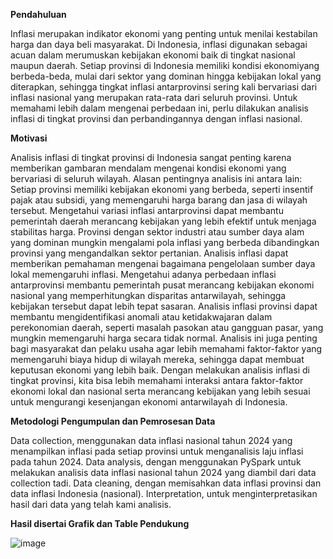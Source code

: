 **Pendahuluan**

Inflasi merupakan indikator ekonomi yang penting untuk menilai kestabilan harga dan daya beli masyarakat. Di Indonesia, inflasi digunakan sebagai acuan dalam merumuskan kebijakan ekonomi baik di tingkat nasional maupun daerah. Setiap provinsi di Indonesia memiliki kondisi ekonomiyang berbeda-beda, mulai dari sektor yang dominan hingga kebijakan lokal yang diterapkan, sehingga tingkat inflasi antarprovinsi sering kali bervariasi dari inflasi nasional yang merupakan rata-rata dari seluruh provinsi. Untuk memahami lebih dalam mengenai perbedaan ini, perlu dilakukan analisis inflasi di tingkat provinsi dan perbandingannya dengan inflasi nasional.


**Motivasi**

Analisis inflasi di tingkat provinsi di Indonesia sangat penting karena memberikan gambaran mendalam mengenai kondisi ekonomi yang bervariasi di seluruh wilayah. Alasan pentingnya analisis ini antara lain:
Setiap provinsi memiliki kebijakan ekonomi yang berbeda, seperti insentif pajak atau subsidi, yang memengaruhi harga barang dan jasa di wilayah tersebut. Mengetahui variasi inflasi antarprovinsi dapat membantu pemerintah daerah merancang kebijakan yang lebih efektif untuk menjaga stabilitas harga.
Provinsi dengan sektor industri atau sumber daya alam yang dominan mungkin mengalami pola inflasi yang berbeda dibandingkan provinsi yang mengandalkan sektor pertanian. Analisis inflasi dapat memberikan pemahaman mengenai bagaimana pengelolaan sumber daya lokal memengaruhi inflasi.
Mengetahui adanya perbedaan inflasi antarprovinsi membantu pemerintah pusat merancang kebijakan ekonomi nasional yang memperhitungkan disparitas antarwilayah, sehingga kebijakan tersebut dapat lebih tepat sasaran.
Analisis inflasi provinsi dapat membantu mengidentifikasi anomali atau ketidakwajaran dalam perekonomian daerah, seperti masalah pasokan atau gangguan pasar, yang mungkin memengaruhi harga secara tidak normal.
Analisis ini juga penting bagi masyarakat dan pelaku usaha agar lebih memahami faktor-faktor yang memengaruhi biaya hidup di wilayah mereka, sehingga dapat membuat keputusan ekonomi yang lebih baik.
Dengan melakukan analisis inflasi di tingkat provinsi, kita bisa lebih memahami interaksi antara faktor-faktor ekonomi lokal dan nasional serta merancang kebijakan yang lebih sesuai untuk mengurangi kesenjangan ekonomi antarwilayah di Indonesia.


**Metodologi Pengumpulan dan Pemrosesan Data**

Data collection, menggunakan data inflasi nasional tahun 2024 yang menampilkan inflasi pada setiap provinsi untuk menganalisis laju inflasi pada tahun 2024.
Data analysis, dengan menggunakan PySpark untuk melakukan analisis data inflasi nasional tahun 2024 yang diambil dari data collection tadi.
Data cleaning, dengan memisahkan data inflasi provinsi dan data inflasi Indonesia (nasional).
Interpretation, untuk menginterpretasikan hasil dari data yang telah kami analisis.


**Hasil disertai Grafik dan Table Pendukung**

![image](https://github.com/user-attachments/assets/e19a80bd-ad1c-48a8-88f4-3301b6c5d2c0)

